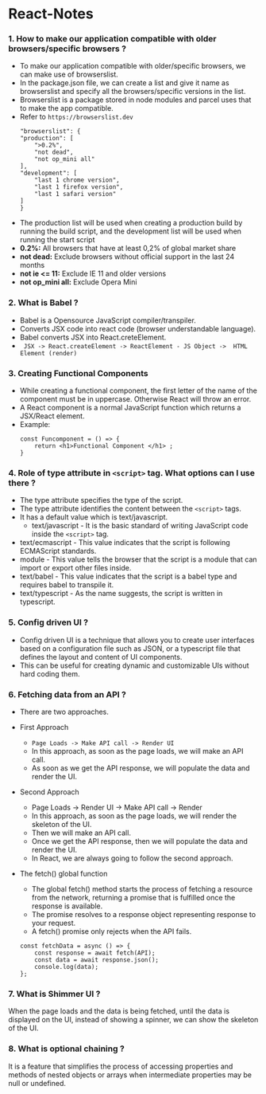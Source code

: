 # React-Notes

### 1. How to make our application compatible with older browsers/specific browsers ?
 - To make our application compatible with older/specific browsers, we can make use of  browserslist. 
 - In the package.json file, we can create a list and give it name as browserslist  and specify all the browsers/specific  versions in the list. 
 - Browserslist is a package stored in node modules and parcel uses that to make the app compatible. 
 - Refer to  `https://browserslist.dev`
    ```
    "browserslist": {
    "production": [
        ">0.2%",
        "not dead",
        "not op_mini all"
    ],
    "development": [
        "last 1 chrome version",
        "last 1 firefox version",
        "last 1 safari version"
    ]
    }
    ```
 - The production list will be used when creating a production build by running the build script, and the development list will be used when running the start script
 - **0.2%:** All browsers that have at least 0,2% of global market share
 - **not dead:** Exclude browsers without official support in the last 24 months
 - **not ie <= 11:** Exclude IE 11 and older versions
 - **not op_mini all:** Exclude Opera Mini

### 2. What is Babel ?
- Babel is a Opensource JavaScript compiler/transpiler.
- Converts JSX code into react code (browser understandable language).
- Babel converts JSX into React.creteElement.
- ` JSX -> React.createElement -> ReactElement - JS Object -> 
 HTML Element (render)`

 ### 3. Creating Functional Components 
 - While creating a functional component, the first letter of the name of the component must be in uppercase. Otherwise React will throw an error. 
 - A React component is a normal JavaScript function which returns a JSX/React element. 
 - Example: 
    ```
    const Funcomponent = () => {
        return <h1>Functional Component </h1> ;
    }
    ```

### 4.  Role of type attribute in `<script>` tag. What options can I use there ? 
 - The type attribute specifies the type of the script. 
 - The type attribute identifies the content between the 
    `<script>` tags. 
 - It has a default value which is  text/javascript. 
    - text/javascript - It is the basic standard of writing 
 JavaScript code inside the `<script>` tag. 
- text/ecmascript - This value indicates that the script is following ECMAScript standards. 
- module - This value tells the browser that the script is a module that can import or export other files inside. 
- text/babel - This value indicates that the script is a babel type and requires babel to transpile it. 
- text/typescript - As the name suggests, the script is 
 written in typescript.

### 5. Config driven UI ?
- Config driven UI is a technique that allows you to create user interfaces based on a configuration file such as JSON, or a typescript file that defines the layout and content of UI components. 
- This can be useful for creating dynamic and customizable UIs without hard coding them.

### 6. Fetching data from an API ?
- There are two approaches. 
- First Approach 
    - `Page Loads -> Make API call -> Render UI` 
    - In this approach, as soon as the page loads, we will 
 make an API call. 
    - As soon as we get the API response, we will populate 
 the data and render the UI. 
- Second Approach 
    - Page Loads -> Render UI -> Make API call -> Render 
    - In this approach, as soon as the page loads, we will 
 render the skeleton of the UI.
    - Then we will make an API call. 
    - Once we get the API response, then we will populate 
 the data and render the UI. 
    - In React, we are always going to follow the second 
 approach.
- The fetch() global function 
    - The global fetch() method starts the process of fetching a resource from the network, returning a promise that is fulfilled once the response is available. 
    - The promise resolves to a response object representing response to your request. 
    - A fetch() promise only rejects when the API fails.
    
    ```
    const fetchData = async () => {
        const response = await fetch(API);
        const data = await response.json();
        console.log(data);
    };
    ```
### 7. What is Shimmer UI ?
  When the page loads and the data is being fetched, until the data is displayed on the UI, instead of showing a spinner, we can show the skeleton of the UI. 

### 8. What is optional chaining ? 
  It is a feature that simplifies the process of accessing properties and methods of nested objects or arrays when intermediate properties may be null or undefined. 